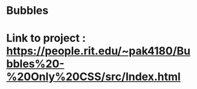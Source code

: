 # Bubbles



# Link to project : https://people.rit.edu/~pak4180/Bubbles%20-%20Only%20CSS/src/Index.html

